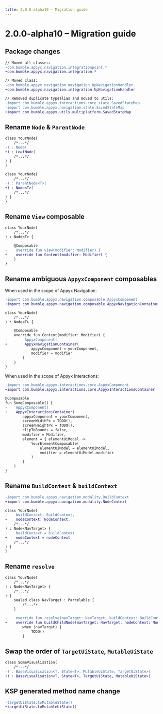 ```yaml
---
title: 2.0.0-alpha10 – Migration guide
---
```


# 2.0.0-alpha10 – Migration guide

## Package changes

```diff
// Moved all classes:
-com.bumble.appyx.navigation.integrationpoint.*
+com.bumble.appyx.navigation.integration.*

// Moved class:
-com.bumble.appyx.navigation.navigation.UpNavigationHandler
+com.bumble.appyx.navigation.integration.UpNavigationHandler

// Removed duplicate typealias and moved to utils:
-import com.bumble.appyx.interactions.core.state.SavedStateMap
-import com.bumble.appyx.navigation.state.SavedStateMap
+import com.bumble.appyx.utils.multiplatform.SavedStateMap
```

## Rename `Node` & `ParentNode`

```diff
class YourNode(
    /*...*/
-) : Node(
+) : LeafNode(
    /*...*/
) {
}
```

```diff
class YourNode(
    /*...*/
-) : ParentNode<T>(
+) : Node<T>(
    /*...*/
) {
}
```


## Rename `View` composable
```diff
class YourNode(
    /*...*/
) : Node<T> {

    @Composable
-    override fun View(modifier: Modifier) {
+    override fun Content(modifier: Modifier) {
    }
}
```

## Rename ambiguous `AppyxComponent` composables

When used in the scope of Appyx Navigation: 

```diff
-import com.bumble.appyx.navigation.composable.AppyxComponent
+import com.bumble.appyx.navigation.composable.AppyxNavigationContainer

class YourNode(
    /*...*/
) : Node<T> {

    @Composable
    override fun Content(modifier: Modifier) {
-        AppyxComponent(
+        AppyxNavigationContainer(
            appyxComponent = yourComponent,
            modifier = modifier
        )   
    }
}
```

When used in the scope of Appyx Interactions: 

```diff
-import com.bumble.appyx.interactions.core.AppyxComponent
+import com.bumble.appyx.interactions.core.AppyxInteractionsContainer

@Composable
fun SomeComposable() {
-    AppyxComponent(
+    AppyxInteractionsContainer(
        appyxComponent = yourComponent,
        screenWidthPx = TODO(),
        screenHeightPx = TODO(),
        clipToBounds = false,
        modifier = Modifier,
        element = { elementUiModel ->
            YourElementComposable(
                elementUiModel = elementUiModel,
                modifier = elementUiModel.modifier
            )
        }
    )
}
```
## Rename `BuildContext` & `buildContext`

```diff
-import com.bumble.appyx.navigation.modality.BuildContext
+import com.bumble.appyx.navigation.modality.NodeContext

class YourNode(
-    buildContext: BuildContext,
+    nodeContext: NodeContext,
    /*...*/
) : Node<NavTarget> {
-    buildContext = buildContext
+    nodeContext = nodeContext
    /*...*/
) {
}
```

## Rename `resolve`

```diff
class YourNode(
    /*...*/
) : Node<NavTarget> {
    /*...*/
) {
    sealed class NavTarget : Parcelable {
        /*...*/
    }

-    override fun resolve(navTarget: NavTarget, buildContext: BuildContext): Node =
+    override fun buildChildNode(navTarget: NavTarget, nodeContext: NodeContext): Node =
        when (navTarget) {
            TODO()
        }
```


## Swap the order of `TargetUiState`, `MutableUiState`

```diff
class SomeVisualisation(
    /*...*/
-) : BaseVisualisation<T, State<T>, MutableUiState, TargetUiState>(
+) : BaseVisualisation<T, State<T>, TargetUiState, MutableUiState>(
```


## KSP generated method name change

```diff
-targetUiState.toMutableState()
+targetUiState.toMutableUiState()
```
